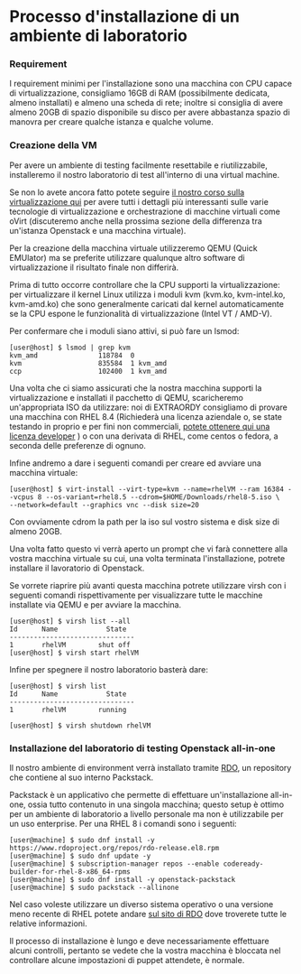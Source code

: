 # Processo d'installazione di un ambiente di laboratorio
### Requirement
I requirement minimi per l'installazione sono una macchina con CPU capace di virtualizzazione, consigliamo 16GB di RAM (possibilmente dedicata, almeno installati) e almeno una scheda di rete; inoltre si consiglia di avere almeno 20GB di spazio disponibile su disco per avere abbastanza spazio di manovra per creare qualche istanza e qualche volume.

### Creazione della VM
Per avere un ambiente di testing facilmente resettabile e riutilizzabile, installeremo il nostro laboratorio di test all'interno di una virtual machine.

Se non lo avete ancora fatto potete seguire [il nostro corso sulla virtualizzazione qui](https://rh018.it/) per avere tutti i dettagli più interessanti sulle varie tecnologie di virtualizzazione e orchestrazione di macchine virtuali come oVirt (discuteremo anche nella prossima sezione della differenza tra un'istanza Openstack e una macchina virtuale).

Per la creazione della macchina virtuale utilizzeremo QEMU (Quick EMUlator) ma se preferite utilizzare qualunque altro software di virtualizzazione il risultato finale non differirà.

Prima di tutto occorre controllare che la CPU supporti la virtualizzazione: per virtualizzare il kernel Linux utilizza i moduli kvm (kvm.ko, kvm-intel.ko, kvm-amd.ko) che sono generalmente caricati dal kernel automaticamente se la CPU espone le funzionalità di virtualizzazione (Intel VT / AMD-V).

Per confermare che i moduli siano attivi, si può fare un lsmod:
```console
[user@host] $ lsmod | grep kvm
kvm_amd               118784  0
kvm                   835584  1 kvm_amd
ccp                   102400  1 kvm_amd
```
Una volta che ci siamo assicurati che la nostra macchina supporti la virtualizzazione e installati il pacchetto di QEMU, scaricheremo un'appropriata ISO da utilizzare: noi di EXTRAORDY consigliamo di provare una macchina con RHEL 8.4 (Richiederà una licenza aziendale o, se state testando in proprio e per fini non commerciali, [potete ottenere qui una licenza developer](https://developers.redhat.com/products/rhel/download) ) o con una derivata di RHEL, come centos o fedora, a seconda delle preferenze di ognuno.

Infine andremo a dare i seguenti comandi per creare ed avviare una macchina virtuale:
```console
[user@host] $ virt-install --virt-type=kvm --name=rhelVM --ram 16384 --vcpus 8 --os-variant=rhel8.5 --cdrom=$HOME/Downloads/rhel8-5.iso \
--network=default --graphics vnc --disk size=20 
```
Con ovviamente cdrom la path per la iso sul vostro sistema e disk size di almeno 20GB.

Una volta fatto questo vi verrà aperto un prompt che vi farà connettere alla vostra macchina virtuale su cui, una volta terminata l'installazione, potrete installare il lavoratorio di Openstack.

Se vorrete riaprire più avanti questa macchina potrete utilizzare virsh con i seguenti comandi rispettivamente per visualizzare tutte le macchine installate via QEMU e per avviare la macchina.
```console
[user@host] $ virsh list --all
Id      Name            State
-------------------------------
1       rhelVM        shut off
[user@host] $ virsh start rhelVM
```
Infine per spegnere il nostro laboratorio basterà dare:
```console
[user@host] $ virsh list
Id      Name            State
-------------------------------
1       rhelVM        running

[user@host] $ virsh shutdown rhelVM
```
### Installazione del laboratorio di testing Openstack all-in-one
Il nostro ambiente di environment verrà installato tramite [RDO](https://www.rdoproject.org/install/packstack/), un repository che contiene al suo interno Packstack.

Packstack è un applicativo che permette di effettuare un'installazione all-in-one, ossia tutto contenuto in una singola macchina; questo setup è ottimo per un ambiente di laboratorio a livello personale ma non è utilizzabile per un uso enterprise.
Per una RHEL 8 i comandi sono i seguenti:
```console
[user@machine] $ sudo dnf install -y https://www.rdoproject.org/repos/rdo-release.el8.rpm
[user@machine] $ sudo dnf update -y
[user@machine] $ subscription-manager repos --enable codeready-builder-for-rhel-8-x86_64-rpms
[user@machine] $ sudo dnf install -y openstack-packstack
[user@machine] $ sudo packstack --allinone
```

Nel caso voleste utilizzare un diverso sistema operativo o una versione meno recente di RHEL potete andare [sul sito di RDO](https://www.rdoproject.org/install/packstack/) dove troverete tutte le relative informazioni.

Il processo di installazione è lungo e deve necessariamente effettuare alcuni controlli, pertanto se vedete che la vostra macchina è bloccata nel controllare alcune impostazioni di puppet attendete, è normale.
